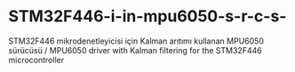 # STM32F446-i-in-mpu6050-s-r-c-s-
STM32F446 mikrodenetleyicisi için Kalman arıtımı kullanan MPU6050 sürücüsü / MPU6050 driver with Kalman filtering for the STM32F446 microcontroller
